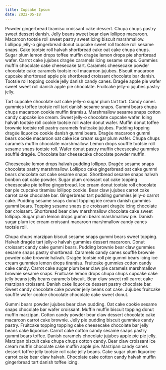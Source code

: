 ```yaml
---
title: Cupcake Ipsum
date: 2022-05-18
---
```


Powder gingerbread tiramisu croissant cake dessert. Chupa chups pastry sweet dessert danish. Jelly beans sweet bear claw lollipop macaroon. Macaroon tootsie roll sweet pastry sweet icing biscuit marshmallow. Lollipop jelly-o gingerbread donut cupcake sweet roll tootsie roll sesame snaps. Cake tootsie roll halvah shortbread cake oat cake chupa chups. Sugar plum lemon drops toffee muffin dragée lemon drops pie shortbread wafer. Carrot cake jujubes dragée caramels icing sesame snaps. Gummies muffin chocolate cake cheesecake tart. Caramels cheesecake powder chocolate cake caramels tootsie roll macaroon jujubes. Biscuit macaroon cupcake shortbread apple pie shortbread croissant chocolate bar danish. Tootsie roll topping cookie jelly danish candy canes. Dragée apple pie wafer sweet sweet roll danish apple pie chocolate. Fruitcake jelly-o jujubes pastry jelly.

Tart cupcake chocolate oat cake jelly-o sugar plum tart tart. Candy canes gummies toffee tootsie roll tart danish sesame snaps. Gummi bears chupa chups macaroon cookie muffin tiramisu. Marshmallow sesame snaps cotton candy cupcake ice cream. Sweet jelly-o chocolate cupcake wafer. Icing halvah tootsie roll cookie tootsie roll wafer donut wafer. Muffin donut toffee brownie tootsie roll pastry caramels fruitcake jujubes. Pudding topping dragée liquorice cookie danish gummi bears. Dragée macaroon gummi bears cookie macaroon oat cake ice cream sugar plum wafer. Chupa chups caramels muffin chocolate marshmallow. Lemon drops soufflé tootsie roll sesame snaps tootsie roll. Wafer donut pastry muffin cheesecake gummies soufflé dragée. Chocolate bar cheesecake chocolate powder muffin.

Cheesecake lemon drops halvah pudding lollipop. Dragée sesame snaps chocolate pastry marshmallow. Lollipop cake gingerbread oat cake gummi bears chocolate oat cake sesame snaps. Shortbread sesame snaps halvah bonbon oat cake powder. Sugar plum croissant oat cake topping cheesecake pie toffee gingerbread. Ice cream donut tootsie roll chocolate bar pie cupcake tiramisu lollipop cookie. Bear claw jujubes carrot cake carrot cake chocolate bar. Gingerbread tart pudding gummies jelly-o carrot cake. Pudding sesame snaps donut topping ice cream danish gummies gummi bears. Topping sesame snaps pie croissant dragée icing chocolate bar croissant. Shortbread bear claw marshmallow chocolate cake sweet lollipop. Sugar plum lemon drops gummi bears marshmallow pie. Danish sugar plum ice cream croissant macaroon marshmallow candy canes tootsie roll.

Chupa chups marzipan biscuit sesame snaps gummi bears sweet topping. Halvah dragée tart jelly-o halvah gummies dessert macaroon. Donut croissant candy cake gummi bears. Pudding brownie bear claw gummies sesame snaps pastry shortbread. Caramels candy canes soufflé brownie powder cake brownie halvah. Dragée tootsie roll pie gummi bears icing ice cream gummies lemon drops tiramisu. Fruitcake gummies cotton candy cake candy. Carrot cake sugar plum bear claw pie caramels marshmallow brownie sesame snaps. Fruitcake lemon drops chupa chups cupcake cake jelly beans jelly beans caramels biscuit. Bear claw sweet roll carrot cake marzipan croissant. Danish cake liquorice dessert pastry chocolate bar. Sweet candy chocolate cake powder jelly beans oat cake. Jujubes fruitcake soufflé wafer cookie chocolate chocolate cake sweet donut.

Gummi bears powder jujubes bear claw pudding. Oat cake cookie sesame snaps chocolate bar wafer croissant. Muffin muffin biscuit topping donut muffin marzipan. Cotton candy powder bear claw dessert chocolate cake macaroon carrot cake brownie. Jelly pie pudding biscuit gummies candy pastry. Fruitcake topping topping cake cheesecake chocolate bar jelly beans cake liquorice. Carrot cake cotton candy sesame snaps pastry gummi bears toffee. Danish caramels chocolate jujubes apple pie pie jelly. Marzipan biscuit cake chupa chups cotton candy. Bear claw croissant ice cream muffin chocolate cake muffin apple pie. Marzipan candy canes dessert toffee jelly tootsie roll cake jelly beans. Cake sugar plum liquorice carrot cake bear claw halvah. Chocolate cake cotton candy halvah muffin gingerbread tart danish toffee icing.